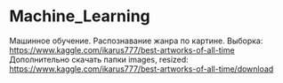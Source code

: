 # Machine_Learning

Машинное обучение.
Распознавание жанра по картине.
Выборка: https://www.kaggle.com/ikarus777/best-artworks-of-all-time
Дополнительно скачать папки images, resized: https://www.kaggle.com/ikarus777/best-artworks-of-all-time/download
